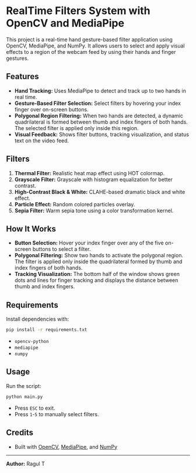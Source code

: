 # RealTime Filters System with OpenCV and MediaPipe

This project is a real-time hand gesture-based filter application using OpenCV, MediaPipe, and NumPy. It allows users to select and apply visual effects to a region of the webcam feed by using their hands and finger gestures.

## Features
- **Hand Tracking:** Uses MediaPipe to detect and track up to two hands in real time.
- **Gesture-Based Filter Selection:** Select filters by hovering your index finger over on-screen buttons.
- **Polygonal Region Filtering:** When two hands are detected, a dynamic quadrilateral is formed between thumb and index fingers of both hands. The selected filter is applied only inside this region.
- **Visual Feedback:** Shows filter buttons, tracking visualization, and status text on the video feed.

## Filters
1. **Thermal Filter:** Realistic heat map effect using HOT colormap.
2. **Grayscale Filter:** Grayscale with histogram equalization for better contrast.
3. **High-Contrast Black & White:** CLAHE-based dramatic black and white effect.
4. **Particle Effect:** Random colored particles overlay.
5. **Sepia Filter:** Warm sepia tone using a color transformation kernel.

## How It Works
- **Button Selection:** Hover your index finger over any of the five on-screen buttons to select a filter.
- **Polygonal Filtering:** Show two hands to activate the polygonal region. The filter is applied only inside the quadrilateral formed by thumb and index fingers of both hands.
- **Tracking Visualization:** The bottom half of the window shows green dots and lines for finger tracking and displays the distance between thumb and index fingers.

## Requirements
Install dependencies with:
```bash
pip install -r requirements.txt
```

- `opencv-python`
- `mediapipe`
- `numpy`

## Usage
Run the script:
```bash
python main.py
```

- Press `ESC` to exit.
- Press `1`-`5` to manually select filters.


## Credits
- Built with [OpenCV](https://opencv.org/), [MediaPipe](https://mediapipe.dev/), and [NumPy](https://numpy.org/)

---
**Author:** Ragul T
